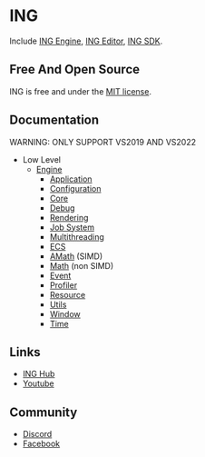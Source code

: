 # ING #
Include [ING Engine](https://github.com/INGTechnologies/ING/blob/main/Documentation/Engine/Engine.md), [ING Editor](https://github.com/INGTechnologies/ING/blob/main/Documentation/Editor/Editor.md), [ING SDK](https://github.com/INGTechnologies/ING/blob/main/Documentation/SDK/SDK.md).


## Free And Open Source ##
ING is free and under the [MIT license](https://github.com/INGTechnologies/ING/blob/main/LICENSE).


## Documentation ##
WARNING: ONLY SUPPORT VS2019 AND VS2022
- Low Level
  + [Engine](https://github.com/INGTechnologies/ING/blob/main/Documentation/Engine/Engine.md)
    - [Application](https://github.com/INGTechnologies/ING/blob/main/Documentation/Engine/Application/Application.md)
    - [Configuration](https://github.com/INGTechnologies/ING/blob/main/Documentation/Engine/Configuration/Configuration.md)
    - [Core](https://github.com/INGTechnologies/ING/blob/main/Documentation/Engine/Core/Core.md)
    - [Debug](https://github.com/INGTechnologies/ING/blob/main/Documentation/Engine/Debug/Debug.md)
    - [Rendering](https://github.com/INGTechnologies/ING/blob/main/Documentation/Engine/Rendering/Rendering.md)
    - [Job System](https://github.com/INGTechnologies/ING/blob/main/Documentation/Engine/JobSystem/JobSystem.md)
    - [Multithreading](https://github.com/INGTechnologies/ING/blob/main/Documentation/Engine/Multithreading/Multithreading.md)
    - [ECS](https://github.com/INGTechnologies/ING/blob/main/Documentation/Engine/ECS/ECS.md)
    - [AMath](https://github.com/INGTechnologies/ING/blob/main/Documentation/Engine/AMath/AMath.md) (SIMD)
    - [Math](https://github.com/INGTechnologies/ING/blob/main/Documentation/Engine/Math/Math.md) (non SIMD)
    - [Event](https://github.com/INGTechnologies/ING/blob/main/Documentation/Engine/Event/Event.md)
    - [Profiler](https://github.com/INGTechnologies/ING/blob/main/Documentation/Engine/Profiler/Profiler.md)
    - [Resource](https://github.com/INGTechnologies/ING/blob/main/Documentation/Engine/Resource/Resource.md)
    - [Utils](https://github.com/INGTechnologies/ING/blob/main/Documentation/Engine/Utils/Utils.md)
    - [Window](https://github.com/INGTechnologies/ING/blob/main/Documentation/Engine/Window/Window.md)
    - [Time](https://github.com/INGTechnologies/ING/blob/main/Documentation/Engine/Time/Time.md)


## Links ##
+ [ING Hub](https://github.com/INGTechnologies/INGHub)
+ [Youtube](https://www.youtube.com/channel/UCa4_lMxQZJ1B0prRB4w93wA)


## Community
+ [Discord](https://discord.gg/5BYVT6QJkf)
+ [Facebook](https://www.facebook.com/groups/654915242378688)
